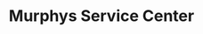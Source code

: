 ---
title: "Murphys Service Center"
url: /st-anthony/murphys-service-center-29th-avenue-northeast/
shop: car repair
---